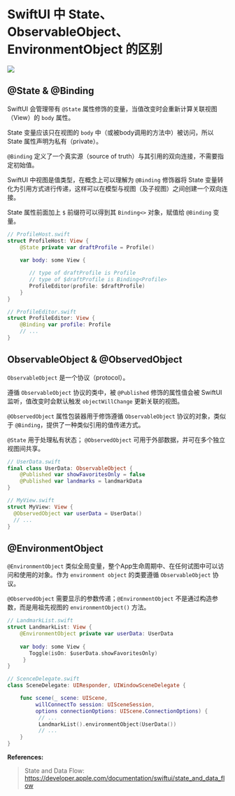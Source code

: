 # SwiftUI 中 State、ObservableObject、EnvironmentObject 的区别

![](https://i.loli.net/2019/12/25/OVn5xbCm7whJ3KE.jpg)

## @State & @Binding

SwiftUI 会管理带有 `@State` 属性修饰的变量，当值改变时会重新计算关联视图（View）的 `body` 属性。

State 变量应该只在视图的 `body` 中（或被body调用的方法中）被访问，所以 State 属性声明为私有（private）。

`@Binding` 定义了一个真实源（source of truth）与其引用的双向连接，不需要指定初始值。

SwiftUI 中视图是值类型，在概念上可以理解为 `@Binding` 修饰器将 State 变量转化为引用方式进行传递，这样可以在模型与视图（及子视图）之间创建一个双向连接。

State 属性前面加上 `$` 前缀符可以得到其 `Binding<>` 对象，赋值给 `@Binding` 变量。

```Swift
// ProfileHost.swift
struct ProfileHost: View {
    @State private var draftProfile = Profile()
    
    var body: some View {

       // type of draftProfile is Profile
       // type of $draftProfile is Binding<Profile>
       ProfileEditor(profile: $draftProfile)
    }
}

// ProfileEditor.swift
struct ProfileEditor: View {
    @Binding var profile: Profile 
    // ...
}
```

## ObservableObject & @ObservedObject

`ObservableObject` 是一个协议（protocol）。

遵循 `ObservableObject` 协议的类中，被 `@Published` 修饰的属性值会被 SwiftUI 监听，值改变时会默认触发 `objectWillChange` 更新关联的视图。

`@ObservedObject` 属性包装器用于修饰遵循 `ObservableObject` 协议的对象，类似于 `@Binding`，提供了一种类似引用的值传递方式。

`@State` 用于处理私有状态； `@ObservedObject` 可用于外部数据，并可在多个独立视图间共享。

```Swift
// UserData.swift
final class UserData: ObservableObject {
    @Published var showFavoritesOnly = false
    @Published var landmarks = landmarkData
}

// MyView.swift
struct MyView: View {
  @ObservedObject var userData = UserData()
  // ...
}
```

## @EnvironmentObject

`@EnvironmentObject` 类似全局变量，整个App生命周期中、在任何试图中可以访问和使用的对象。作为 `environment object` 的类要遵循 `ObservableObject` 协议。

`@ObservedObject` 需要显示的参数传递；`@EnvironmentObject` 不是通过构造参数，而是用祖先视图的 `environmentObject()` 方法。

```Swift
// LandmarkList.swift
struct LandmarkList: View {
    @EnvironmentObject private var userData: UserData
    
    var body: some View {
       Toggle(isOn: $userData.showFavoritesOnly)
     }
}

// ScenceDelegate.swift
class SceneDelegate: UIResponder, UIWindowSceneDelegate {

    func scene(_ scene: UIScene,
         willConnectTo session: UISceneSession,
         options connectionOptions: UIScene.ConnectionOptions) {
          // ...
          LandmarkList().environmentObject(UserData())
          // ...
    }
}
```

**References:**

> State and Data Flow: https://developer.apple.com/documentation/swiftui/state_and_data_flow

